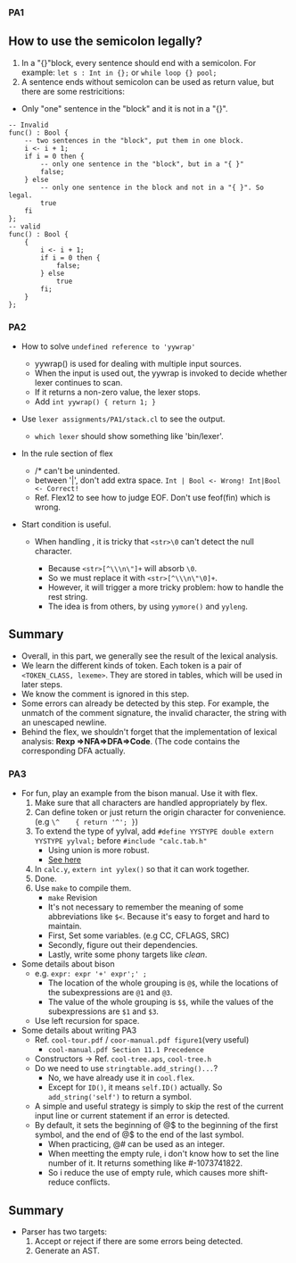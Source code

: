 ### PA1

How to use the semicolon legally?
---
1. In a "{}"block, every sentence should end with a semicolon. For example: `let s : Int in {};` or `while loop {} pool;`
2. A sentence ends without semicolon can be used as return value, but there are some restricitions:
- Only "one" sentence in the "block" and it is not in a "{}".
```cool
-- Invalid
func() : Bool {
	-- two sentences in the "block", put them in one block.
	i <- i + 1;
	if i = 0 then {
		-- only one sentence in the "block", but in a "{ }"
		false;
	} else
		-- only one sentence in the block and not in a "{ }". So legal.
		true
	fi
};
-- valid
func() : Bool {
	{
		i <- i + 1;
		if i = 0 then {
			false;
		} else
			true
		fi;
	}
};

```

### PA2

- How to solve `undefined reference to 'yywrap'`
  - yywrap() is used for dealing with multiple input sources.
  - When the input is used out, the yywrap is invoked to decide whether lexer continues to scan.
  - If it returns a non-zero value, the lexer stops.
  - Add `int yywrap() { return 1; }`

- Use `lexer assignments/PA1/stack.cl` to see the output.
  - `which lexer` should show something like 'bin/lexer'.  

- In the rule section of flex
  - /* can't be unindented.
  - between '|', don't add extra space. `Int | Bool <- Wrong! Int|Bool <- Correct!`
  - Ref. Flex12 to see how to judge EOF. Don't use feof(fin) which is wrong.

- Start condition is useful.
	- When handling <str>, it is tricky that `<str>\0` can't detect the null character.
		- Because `<str>[^\\\n\"]+` will absorb `\0`.
		- So we must replace it with `<str>[^\\\n\"\0]+`.
		- However, it will trigger a more tricky problem: how to handle the rest string.
		- The idea is from others, by using `yymore()` and `yyleng`.

Summary
---
- Overall, in this part, we generally see the result of the lexical analysis.
- We learn the different kinds of token. Each token is a pair of `<TOKEN_CLASS, lexeme>`. They are stored in tables, which will be used in later steps.
- We know the comment is ignored in this step.
- Some errors can already be detected by this step. For example, the unmatch of the comment signature, the invalid character, the string with an unescaped newline. 
- Behind the flex, we shouldn't forget that the implementation of lexical analysis: **Rexp =>NFA=>DFA=>Code**. (The code contains the corresponding DFA actually.

### PA3

- For fun, play an example from the bison manual. Use it with flex.
	1. Make sure that all characters are handled appropriately by flex.
	2. Can define token or just return the origin character for convenience.(e.g `\^	{ return '^'; }`)
	3. To extend the type of yylval, add `#define YYSTYPE double extern YYSTYPE yylval;` before `#include "calc.tab.h"`
		- Using union is more	robust.
		- [See here](https://zhuanlan.zhihu.com/p/143867739)
	4. In `calc.y`, `extern int yylex()` so that it can work together.
	5. Done.
	6. Use `make` to compile them.
		- `make` Revision
		- It's not necessary to remember the meaning of some abbreviations like `$<`. Because it's easy to forget and hard to maintain.
		- First, Set some variables. (e.g CC, CFLAGS, SRC)
		- Secondly, figure out their dependencies.
		- Lastly, write some phony targets like *clean*.
- Some details about bison
	- e.g. `expr: expr '+' expr';' ;`
		- The location of the whole grouping is `@$`, while the locations of the subexpressions are `@1` and `@3`.
		- The value of the whole grouping is `$$`, while the values of the subexpressions are `$1` and `$3`.
	- Use left recursion for space.
- Some details about writing PA3
	- Ref. `cool-tour.pdf` / `coor-manual.pdf figure1`(very useful)
		- `cool-manual.pdf Section 11.1 Precedence`
	- Constructors -> Ref. `cool-tree.aps`, `cool-tree.h`
	- Do we need to use `stringtable.add_string()...`?
		- No, we have already use it in `cool.flex`.
		- Except for `ID()`, it means `self.ID()` actually. So `add_string('self')` to return a symbol.
	- A simple and useful strategy is simply to skip the rest of the current input line or current statement if an error is detected.
	- By default, it sets the beginning of @\$ to the beginning of the first symbol, and the end of @\$ to the end of the last symbol.
		- When practicing, @\# can be used as an integer.
		- When meetting the empty rule, i don't know how to set the line number of it. It returns something like #-1073741822.
		- So i reduce the use of empty rule, which causes more shift-reduce conflicts.

Summary
---
- Parser has two targets:
	1. Accept or reject if there are some errors being detected.
	2. Generate an AST.